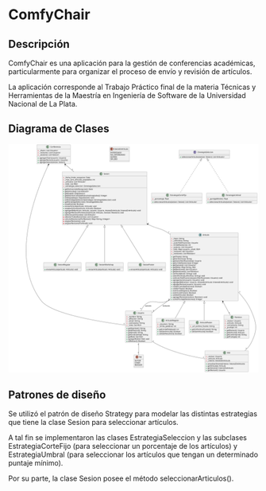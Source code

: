 # ComfyChair

## Descripción

ComfyChair es una aplicación para la gestión de conferencias académicas, particularmente para organizar el proceso de envío y revisión de artículos.

La aplicación corresponde al Trabajo Práctico final de la materia Técnicas y Herramientas de la Maestría en Ingeniería de Software de la Universidad Nacional de La Plata.

## Diagrama de Clases

![Diagrama de Clases](DiagramaClasesTyH.svg)

## Patrones de diseño

Se utilizó el patrón de diseño Strategy para modelar las distintas estrategias que tiene la clase Sesion para seleccionar artículos.

A tal fin se implementaron las clases EstrategiaSeleccion y las subclases EstrategiaCorteFijo (para seleccionar un porcentaje de los artículos) y EstrategiaUmbral (para seleccionar los artículos que tengan un determinado puntaje mínimo).

Por su parte, la clase Sesion posee el método seleccionarArticulos().